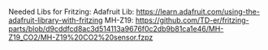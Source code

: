
Needed Libs for Fritzing:
Adafruit Lib: https://learn.adafruit.com/using-the-adafruit-library-with-fritzing
MH-Z19: https://github.com/TD-er/fritzing-parts/blob/d9cddfcd8ac3d514113a9676f0c2db9b81ca1e46/MH-Z19_CO2/MH-Z19%20CO2%20sensor.fzpz